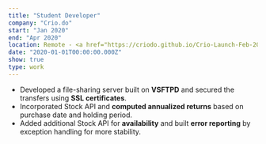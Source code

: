 ```yaml
---
title: "Student Developer"
company: "Crio.do"
start: "Jan 2020"
end: "Apr 2020"
location: Remote - <a href="https://criodo.github.io/Crio-Launch-Feb-2020-abhishek-chaudhary-in/" target="_blank">Certificate</a>
date: "2020-01-01T00:00:00.000Z"
show: true
type: work
---
```


- Developed a file-sharing server built on **VSFTPD** and secured the transfers using **SSL certificates**.
- Incorporated Stock API and **computed annualized returns** based on purchase date and holding period.
- Added additional Stock API for **availability** and built **error reporting** by exception handling for more stability.
